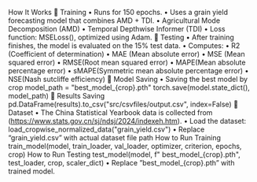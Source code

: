How It Works
	Training
•	Runs for 150 epochs.
•	Uses a grain yield forecasting model that combines AMD + TDI.
•	Agricultural Mode Decomposition (AMD)
•	Temporal Depthwise Informer (TDI)
•	Loss function: MSELoss(), optimized using Adam.
	Testing
•	After training finishes, the model is evaluated on the 15% test data.
•	Computes:
•	R2 (Coefficient of determination)
•	MAE (Mean absolute error)
•	MSE (Mean squared error)
•	RMSE(Root mean squared error)
•	MAPE(Mean absolute percentage error)
•	sMAPE(Symmetric mean absolute percentage error)
•	NSE(Nash sutcliffe efficiency)
	Model Saving
•	Saving the best model by crop
model_path = "best_model_{crop}.pth"
torch.save(model.state_dict(), model_path)
	Results Saving
pd.DataFrame(results).to_csv("src/csvfiles/output.csv", index=False)
	Dataset 
•	The China Statistical Yearbook data is collected from (https://www.stats.gov.cn/sj/ndsj/2024/indexeh.htm).
•	Load the dataset:
load_cropwise_normalized_data("grain_yield.csv")
•	Replace “grain_yield.csv” with actual dataset file path
How to Run Training 
train_model(model, train_loader, val_loader, optimizer, criterion, epochs, crop)
How to Run Testing
test_model(model, f" best_model_{crop}.pth", test_loader, crop, scaler_dict)
•	Replace ”best_model_{crop}.pth” with trained model.

